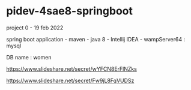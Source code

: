 # pidev-4sae8-springboot

project 0 - 19 feb 2022

spring boot application - maven - java 8 - Intellij IDEA - wampServer64 : mysql 



DB name : women






https://www.slideshare.net/secret/wYFCN8ErFlNZks


https://www.slideshare.net/secret/Fw9jL8FqVUDSz
